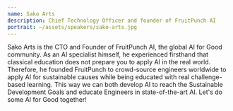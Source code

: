 ```yaml
---
name: Sako Arts
description: Chief Technology Officer and founder of FruitPunch AI
portrait: ~/assets/speakers/sako-arts.jpg
---
```


Sako Arts is the CTO and Founder of FruitPunch AI, the global AI for Good community. As an AI specialist himself, he experienced firsthand that classical education does not prepare you to apply AI in the real world. Therefore, he founded FruitPunch to crowd-source engineers worldwide to apply AI for sustainable causes while being educated with real challenge-based learning. This way we can both develop AI to reach the Sustainable Development Goals and educate Engineers in state-of-the-art AI. Let's do some AI for Good together!